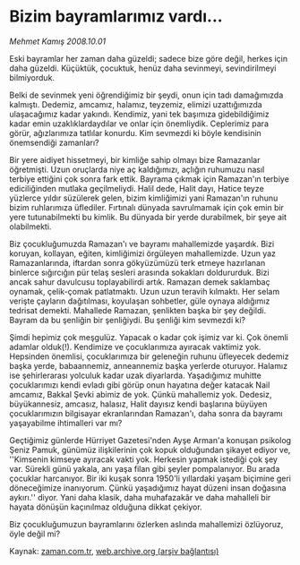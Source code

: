 # Bizim bayramlarımız vardı...

*Mehmet Kamış 2008.10.01*

<tr><td class="metin" colspan="2" style="padding-top: 20px; padding-left: 5px; padding-right: 10px;">Eski bayramlar her zaman daha güzeldi; sadece bize göre değil, herkes için daha güzeldi. Küçüktük, çocuktuk, henüz daha sevinmeyi, sevindirilmeyi bilmiyorduk.</td></tr><tr><td class="metin" colspan="2" style="padding-top: 20px; padding-left: 5px; padding-right: 10px;"><p> Belki de sevinmek yeni öğrendiğimiz bir şeydi, onun için tadı damağımızda kalmıştı. Dedemiz, amcamız, halamız, teyzemiz, elimizi uzattığımızda ulaşacağımız kadar yakındı. Kendimiz, yani tek başımıza gidebildiğimiz kadar emin uzaklıklardaydılar ve onlar için önemliydik. Ceplerimiz para görür, ağızlarımıza tatlılar konurdu. Kim sevmezdi ki böyle kendisinin önemsendiği zamanları? 
<p> Bir yere aidiyet hissetmeyi, bir kimliğe sahip olmayı bize Ramazanlar öğretmişti. Uzun oruçlarda niye aç kaldığımızı, açlığın ruhumuzu nasıl terbiye ettiğini çok sonra fark ettik. Bayrama çıkmak için Ramazan'ın terbiye ediciliğinden mutlaka geçilmeliydi. Halil dede, Halit dayı, Hatice teyze yüzlerce yıldır süzülerek gelen, bizim kimliğimizi yani Ramazan'ın ruhunu bizim ruhlarımıza üflediler. Fırtınalı dünyada savrulmamak için çok emin bir yere tutunabilmekti bu kimlik. Bu dünyada bir yerde durabilmek, bir şeye ait olabilmekti. 
<p>Biz çocukluğumuzda Ramazan'ı ve bayramı mahallemizde yaşardık. Bizi koruyan, kollayan, eğiten, kimliğimizi örgüleyen mahallemizde. Uzun yaz Ramazanlarında, iftardan sonra gökyüzümüzü terk etmeye hazırlanan binlerce sığırcığın pür telaş sesleri arasında sokakları doldururduk. Bizi ancak sahur davulcusu toplayabilirdi artık. Ramazan demek saklambaç oynamak, çelik-çomak patlatmaktı. Uzun uzun teravih kılmaktı. Her selam verişte çayların dağıtılması, koyulaşan sohbetler, güle oynaya aldığımız tedrisat demekti. Mahallede Ramazan, şenlikten başka bir şey değildi. Bayram da bu şenliğin bir şenliğiydi. Bu şenliği kim sevmezdi ki?
<p> Şimdi hepimiz çok meşgulüz. Yapacak o kadar çok işimiz var ki. Çok önemli adamlar olduk(!). Kendimize ve çocuklarımıza ayıracak vaktimiz yok. Hepsinden önemlisi, çocuklarımıza bir geleneğin ruhunu üfleyecek dedemiz başka yerde, babaannemiz, anneannemiz başka yerlerde oturuyor. Halamız ise şehirlerarası yolculuk kadar uzak diyarlarda. Yaşadığımız muhitte çocuklarımızı kendi evladı gibi görüp onun hayatına değer katacak Nail amcamız, Bakkal Şevki abimiz de yok. Çünkü mahallemiz yok. Dedesiz, büyükannesiz, amcasız, halasız, Halit dayısız kendi başlarına büyüyen çocuklarımızın bilgisayar ekranlarından Ramazan'ı, daha sonra da bayramı yaşayabilme ihtimalleri var mı? 
<p> Geçtiğimiz günlerde Hürriyet Gazetesi'nden Ayşe Arman'a konuşan psikolog Şeniz Pamuk, günümüz ilişkilerinin çok kopuk olduğundan şikayet ediyor ve, ''Kimsenin kimseye ayıracak vakti yok. Herkesin yapmak istediği çok şey var. Sürekli günü yakala, anı yaşa filan gibi şeyler pompalanıyor. Bu arada çocuklar harcanıyor. Bir iki kuşak sonra 1950'li yıllardaki yaşam biçimine geri döneceğimize inanıyorum. Çünkü yaşadığımız hayat düzeni insan doğasına aykırı.'' diyor. Yani daha klasik, daha muhafazakâr ve daha mahalleli bir hayata dönüşün kaçınılmaz olduğuna dikkat çekiyor. 
<p> Biz çocukluğumuzun bayramlarını özlerken aslında mahallemizi özlüyoruz, öyle değil mi? <br/></p></p></p></p></p></p></td></tr>

Kaynak: [zaman.com.tr](http://zaman.com.tr/yazar.do?yazino=744403), [web.archive.org (arşiv bağlantısı)](http://web.archive.org/web/20081009175459/http://zaman.com.tr:80/yazar.do?yazino=744403)
